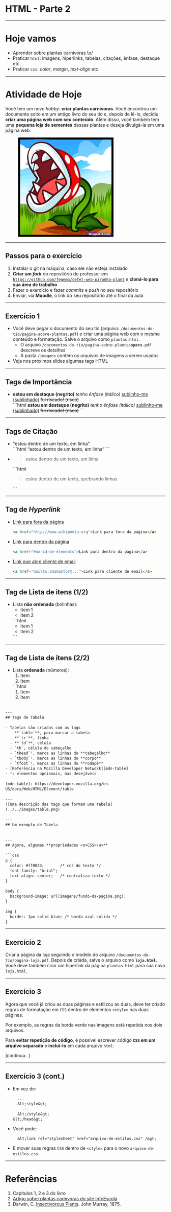 # HTML - Parte 2

---
# Hoje vamos

- Aprender sobre plantas carnívoras \o/
- Praticar `html`: imagens, hiperlinks, tabelas, citações, ênfase, destaque etc.
- Praticar `css`: _color_, _margin_, _text-align_ etc.

---
# Atividade de Hoje

Você tem um novo _hobby_: **criar plantas carnívoras**. Você encontrou um
documento solto em um antigo livro do seu tio e, depois de lê-lo, decidiu
**criar uma página web com seu conteúdo**. Além disso, você também tem
uma **pequena loja de sementes** dessas plantas e deseja divulgá-la em uma
página web.

<figure class="portrait">
  <img src="../../images/piranha-mario.png" alt="Planta carnívora do jogo Mario Bros">
</figure>

---
## Passos para o exercício

1. Instalar o git na máquina, caso ele não esteja instalado
1. **Criar um _fork_** do repositório do professor em [`https://github.com/fegemo/cefet-web-piranha-plant`](https://github.com/fegemo/cefet-web-piranha-plant)
  e **cloná-lo para sua área de trabalho**
1. Fazer o exercício e fazer _commits_ e _push_ no seu repositório
1. Enviar, via **Moodle**, o link do seu repositório até o final da aula

---
## Exercício 1

- Você deve pegar o documento do seu tio
  (arquivo: `/documentos-do-tio/pagina-sobre-plantas.pdf`) e criar uma página web com
  o mesmo conteúdo e formatação. Salve o arquivo como `plantas.html`.
  - O arquivo `/documentos-do-tio/pagina-sobre-plantas`**`specs`**`.pdf` descreve os detalhes
  - A pasta `/imagens` contém os arquivos de imagens a serem usados
- Veja nos próximos slides algumas tags HTML

---
## Tags de Importância

- <div>
    <strong>estou em destaque (negrito)</strong>
    <em>tenho ênfase (itálico)</em>
    <u>sublinho-me (sublinhado)</u>
    <strike>fui riscado! (risco)</strike>
  </div>
  ```html
  <strong>estou em destaque (negrito)</strong>
  <em>tenho ênfase (itálico)</em>
  <u>sublinho-me (sublinhado)</u>
  <strike>fui riscado! (risco)</strike>
  ```

---
## Tags de Citação

- <div>
    <q>estou dentro de um texto, em linha</q>
  </div>
  ```html
  <q>estou dentro de um texto, em linha</q>
  ```
- <div>
    <blockquote>estou dentro de um texto, em linha</blockquote>
  </div>
  ```html
  <blockquote>estou dentro de um texto, quebrando linhas</blockquote>
  ```

---
## Tag de _Hyperlink_

- [Link para fora da página](http://www.wikipedia.org)
  ```html
  <a href="http://www.wikipedia.org">Link para fora da página</a>
  ```
- [Link para dentro da página](#uma-secao-do-site)
  ```html
  <a href="#um-id-de-elemento">Link para dentro da página</a>
  ```
- [Link que abre cliente de email](mailto:adamastor@fazenda.mg.br)
  ```html
  <a href="mailto:adamastor@...">Link para cliente de email</a>
  ```
---
## Tag de Lista de itens (1/2)

- Lista **não ordenada** (bolinhas):
  <ul>
    <li>Item 1</li>
    <li>Item 2</li>
  </ul>
  ```html
  <ul>
    <li>Item 1</li>
    <li>Item 2</li>
  </ul>
  ```

---
## Tag de Lista de itens (2/2)

- Lista **ordenada** (números):
  <ol>
    <li>Item</li>
    <li>Item</li>
  </ol>
  ```html
  <ol>
    <li>Item</li>
    <li>Item</li>
  </ol>
```

---
## Tags de Tabela

- Tabelas são criadas com as tags
  - **`table`**, para marcar a tabela
  - **`tr`**, linha
  - **`td`**, célula
  - `th`, célula do cabeçalho
  - `thead`¹, marca as linhas do **cabeçalho**
  - `tbody`¹, marca as linhas do **corpo**
  - `tfoot`¹, marca as linhas do **rodapé**
- [Referência na Mozilla Developer Network][mdn-table]
- ¹: elementos opcionais, mas desejáveis

[mdn-table]: https://developer.mozilla.org/en-US/docs/Web/HTML/Element/table

---
![Uma descrição das tags que formam uma tabela](../../images/table.png)

---
## Um exemplo de Tabela


---
## Agora, algumas **propriedades <u>CSS</u>**

```css
p {
  color: #ff0033;       /* cor do texto */
  font-family: "Arial";
  text-align: center;   /* centraliza texto */
}

body {
  background-image: url(imagens/fundo-da-pagina.png);
}

img {
  border: 1px solid blue; /* borda azul sólida */
}
```

---
## Exercício 2

Criar a página da loja seguindo o modelo do arquivo
`/documentos-do-tio/pagina-loja.pdf`. Depois de criada, salve o arquivo como
**`loja.html`**. Você deve também criar um hiperlink da página `plantas.html` para
sua nova `loja.html`.

---
## Exercício 3

Agora que você já criou as duas páginas e estilizou as duas, deve ter criado
regras de formatação em `CSS` dentro de elementos `<style>` nas duas páginas.

Por exemplo, as regras da borda verde nas imagens está repetida nos dois
arquivos.

Para **evitar repetição de código**, é possível escrever código **`CSS` em um
arquivo separado** e **incluí-lo** em cada arquivo `html`:

(continua...)

---
## Exercício 3 (cont.)

- Em vez de:
  ```
    ...
    &lt;style&gt;
      ...
    &lt;/style&gt;
  &lt;/head&gt;
  ```
- Você pode:
  ```
    &lt;link rel="stylesheet" href="arquivo-de-estilos.css" /&gt;
  ```

- E mover suas regras `CSS` dentro de `<style>` para o novo `arquivo-de-estilos.css`.

---
# Referências

1. Capítulos 1, 2 e 3 do livro
1. [Artigo sobre plantas carnívoras do site InfoEscola][info-escola]
1. Darwin, C. [Insectivorous Plants][darwin-carnivoras]. John Murray, 1875.

[info-escola]: http://www.infoescola.com/plantas/plantas-carnivoras/
[darwin-carnivoras]: http://darwin-online.org.uk/content/frameset?itemID=F1217&viewtype=text&pageseq=1
